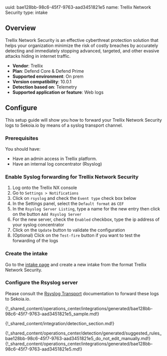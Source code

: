 uuid: bae128bb-98c6-45f7-9763-aad3451821e5
name: Trellix Network Security
type: intake

## Overview

Trellix Network Security is an effective cyberthreat protection solution that helps your organization minimize the risk of costly breaches by accurately detecting and immediately stopping advanced, targeted, and other evasive attacks hiding in internet traffic.

- **Vendor**: Trellix
- **Plan**: Defend Core & Defend Prime
- **Supported environment**: On prem
- **Version compatibility**: 10.0.1
- **Detection based on**: Telemetry
- **Supported application or feature**: Web logs


## Configure

This setup guide will show you how to forward your Trellix Network Security logs to Sekoia.io by means of a syslog transport channel.

### Prerequisites

You should have:

- Have an admin access in Trellix platform.
- Have an internal log concentrator (Rsyslog)

### Enable Syslog forwarding for Trellix Network Security

1. Log onto the Trellix NX console
2. Go to `Settings > Notifications`
3. Click on `rsyslog` and check the `Event type` check box below
4. In the Settings panel, select the `Default format` as `CEF`
5. In the `Rsyslog Server Listing`, type a name for the new entry then click on the button `Add Rsyslog Server`
6. For the new server, check the `Enabled` checkbox, type the ip address of your syslog concentrator
7. Click on the `Update` button to validate the configuration
8. (Optional) Click on the `Test-fire` button if you want to test the forwarding of the logs

### Create the intake

Go to the [intake page](https://app.sekoia.io/operations/intakes) and create a new intake from the format Trellix Network Security.

### Configure the Rsyslog server
Please consult the [Rsyslog Transport](../../../ingestion_methods/syslog/overview/) documentation to forward these logs to Sekoia.io.

{!_shared_content/operations_center/integrations/generated/bae128bb-98c6-45f7-9763-aad3451821e5_sample.md!}


{!_shared_content/integration/detection_section.md!}

{!_shared_content/operations_center/detection/generated/suggested_rules_bae128bb-98c6-45f7-9763-aad3451821e5_do_not_edit_manually.md!}
{!_shared_content/operations_center/integrations/generated/bae128bb-98c6-45f7-9763-aad3451821e5.md!}

